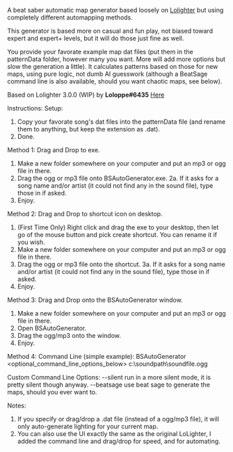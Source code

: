 A beat saber automatic map generator based loosely on [Lolighter](https://github.com/Loloppe/Lolighter/) but using completely different automapping methods.

This generator is based more on casual and fun play, not biased toward expert and expert+ levels, but it will do those just fine as well.

You provide your favorate example map dat files (put them in the patternData folder, however many you want. More will add more options but slow the generation a little). It calculates patterns based on those for new maps, using pure logic, not dumb AI guesswork (although a BeatSage command line is also available, should you want chaotic maps, see below).

Based on Lolighter 3.0.0 (WIP) by **Loloppe#6435** [Here](https://github.com/Loloppe/Lolighter/)

Instructions:
Setup:
1. Copy your favorate song's dat files into the patternData file (and rename them to anything, but keep the extension as .dat).
2. Done.

Method 1: Drag and Drop to exe.
1. Make a new folder somewhere on your computer and put an mp3 or ogg file in there.
2. Drag the ogg or mp3 file onto BSAutoGenerator.exe.
2a. If it asks for a song name and/or artist (it could not find any in the sound file), type those in if asked.
3. Enjoy.

Method 2: Drag and Drop to shortcut icon on desktop.
1. (First Time Only) Right click and drag the exe to your desktop, then let go of the mouse button and pick create shortcut. You can rename it if you wish.
2. Make a new folder somewhere on your computer and put an mp3 or ogg file in there.
3. Drag the ogg or mp3 file onto the shortcut.
3a. If it asks for a song name and/or artist (it could not find any in the sound file), type those in if asked.
4. Enjoy.

Method 3: Drag and Drop onto the BSAutoGenerator window.
1. Make a new folder somewhere on your computer and put an mp3 or ogg file in there.
2. Open BSAutoGenerator.
3. Drag the ogg/mp3 onto the window.
4. Enjoy.

Method 4: Command Line (simple example):
BSAutoGenerator <optional_command_line_options_below> c:\soundpath\soundfile.ogg

Custom Command Line Options:
--silent      run in a more silent mode, it is pretty silent though anyway.
--beatsage    use beat sage to generate the maps, should you ever want to.


Notes:
1. If you specify or drag/drop a .dat file (instead of a ogg/mp3 file), it will only auto-generate lighting for your current map.
2. You can also use the UI exactly the same as the original LoLighter, I added the command line and drag/drop for speed, and for automating.
